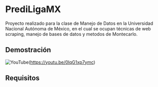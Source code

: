 # PrediLigaMX
Proyecto realizado para la clase de Manejo de Datos en la Universidad Nacional Autónoma de México, en el cual se ocupan técnicas de web scraping, manejo de bases de datos y metodos de Montecarlo.

## Demostración

![YouTube](https://img.shields.io/badge/YouTube-%23FF0000.svg?style=for-the-badge&logo=YouTube&logoColor=white)(https://youtu.be/0lqG1xp7ymc)

## Requisitos
